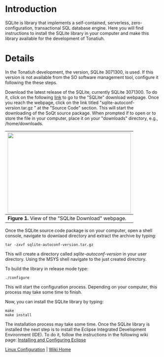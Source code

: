 # Introduction #

SQLite is library that implements a self-contained, serverless, zero-configuration, transactional SQL database engine.
Here you will find instructions to install the SQLite library in your computer and make this library available for the development of Tonatiuh.

# Details #

In the Tonatiuh development, the  version, SQLite 3071300, is used. If this version is not available from the SO software management tool, configure it following the these steps.

Download the latest release of the SQLite, currently SQLite 3071300. To do it, click on the following [link](http://www.sqlite.org/download.html) to go to the "SQLite"  download webpage. Once you reach the webpage, click on the link titled "sqlite-autoconf-_version_.tar.gz
" at the "Source Code" section. This will start the downloading of the SoQt source package. When prompted if to open or to store the file in your computer, place it on your "downloads" directory, e.g., /home/downloads.

|<a href='https://picasaweb.google.com/lh/photo/EUE8J3N0mJ2oNgrSzrhA_-hPzBptKnN6WXkW8rDyw9U?feat=directlink'><img src='https://lh4.googleusercontent.com/-fmnewHcZOkY/UBEPur_I5TI/AAAAAAAAALM/NdkHdJlKKSc/s800/SQLiteDownloadWebpage.png' height='261' width='400' /></a>|
|:-----------------------------------------------------------------------------------------------------------------------------------------------------------------------------------------------------------------------------------------------------------------------|
| **Figure 1.** View of the "SQLite Download" webpage.                                                                                                                                                                                                                   |

Once the SQLite source code package is on your computer, open a shell console, navigate to downlaod directory and extract the archive by typing:
```
tar -zxvf sqlite-autoconf-version.tar.gz
```

This will create a directory called _sqlite-autoconf-version_ in your user directory. Using the MSYS shell navigate to the just created directory.

To build the library in release mode type:
```
./configure 
```
This will start the configuration process. Depending on your computer, this process may take some time to finish.

Now, you can install the SQLite library by typing:
```
make 
make install
```

The installation process may take some time. Once the SQLite library is installed the next step is to install the Eclipse Integrated Development Environment (IDE). To do it, follow the instructions in the following wiki page: [Installing and Configuring Eclipse](InstallingAndConfiguringEclipseForLinux.md)

[Linux Configuration](InstallingForLinux.md) | [Wiki Home](http://code.google.com/p/tonatiuh/w/list)